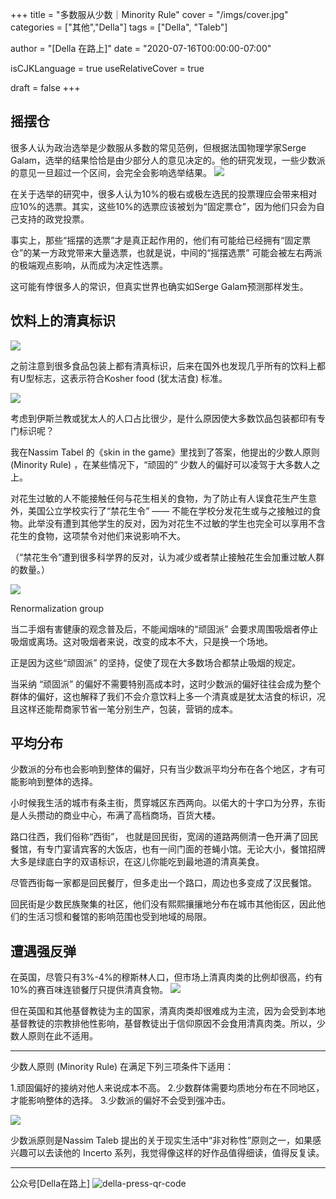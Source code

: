 +++
title = "多数服从少数｜Minority Rule"
cover = "/imgs/cover.jpg"
categories = ["其他","Della"]
tags = ["Della", "Taleb"]

author = "[Della 在路上]"
date = "2020-07-16T00:00:00-07:00"

isCJKLanguage =  true
useRelativeCover = true

draft = false
+++

## 摇摆仓

很多人认为政治选举是少数服从多数的常见范例，但根据法国物理学家Serge Galam，选举的结果恰恰是由少部分人的意见决定的。他的研究发现，一些少数派的意见一旦超过一个区间，会完全会影响选举结果。
![](imgs/serge-galam-donald-trump.jpg)

在关于选举的研究中，很多人认为10%的极右或极左选民的投票理应会带来相对应10%的选票。其实，这些10%的选票应该被划为“固定票仓”，因为他们只会为自己支持的政党投票。

事实上，那些“摇摆的选票”才是真正起作用的，他们有可能给已经拥有“固定票仓”的某一方政党带来大量选票，也就是说，中间的“摇摆选票” 可能会被左右两派的极端观点影响，从而成为决定性选票。

这可能有悖很多人的常识，但真实世界也确实如Serge Galam预测那样发生。

## 饮料上的清真标识

![](imgs/u=276295558,547986931&fm=26&gp=0.jpg)


之前注意到很多食品包装上都有清真标识，后来在国外也发现几乎所有的饮料上都有U型标志，这表示符合Kosher food (犹太洁食) 标准。

![](imgs/1*kB_cWkC195GVsgK-Kuym_Q.png)

考虑到伊斯兰教或犹太人的人口占比很少，是什么原因使大多数饮品包装都印有专门标识呢？

我在Nassim Tabel 的《skin in the game》里找到了答案，他提出的少数人原则 (Minority Rule) ，在某些情况下，“顽固的” 少数人的偏好可以凌驾于大多数人之上。

对花生过敏的人不能接触任何与花生相关的食物，为了防止有人误食花生产生意外，美国公立学校实行了“禁花生令” —— 不能在学校分发花生或与之接触过的食物。此举没有遭到其他学生的反对，因为对花生不过敏的学生也完全可以享用不含花生的食物，这项禁令对他们来说影响不大。

（“禁花生令”遭到很多科学界的反对，认为减少或者禁止接触花生会加重过敏人群的数量。）

![](imgs/1*IRS1M8CZj2yVLnU4IiaFUw.png)

Renormalization group

当二手烟有害健康的观念普及后，不能闻烟味的“顽固派” 会要求周围吸烟者停止吸烟或离场。这对吸烟者来说，改变的成本不大，只是换一个场地。

正是因为这些“顽固派” 的坚持，促使了现在大多数场合都禁止吸烟的规定。

当采纳 “顽固派” 的偏好不需要特别高成本时，这时少数派的偏好往往会成为整个群体的偏好，这也解释了我们不会介意饮料上多一个清真或是犹太洁食的标识，况且这样还能帮商家节省一笔分别生产，包装，营销的成本。

## 平均分布
少数派的分布也会影响到整体的偏好，只有当少数派平均分布在各个地区，才有可能影响到整体的选择。

小时候我生活的城市有条主街，贯穿城区东西两向。以偌大的十字口为分界，东街是人头攒动的商业中心，布满了高档商场，百货大楼。

路口往西，我们俗称“西街”， 也就是回民街，宽阔的道路两侧清一色开满了回民餐馆，有专门宴请宾客的大饭店，也有一间门面的苍蝇小馆。无论大小，餐馆招牌大多是绿底白字的双语标识，在这儿你能吃到最地道的清真美食。

尽管西街每一家都是回民餐厅，但多走出一个路口，周边也多变成了汉民餐馆。

回民街是少数民族聚集的社区，他们没有熙熙攘攘地分布在城市其他街区，因此他们的生活习惯和餐馆的影响范围也受到地域的局限。

## 遭遇强反弹

在英国，尽管只有3%-4%的穆斯林人口，但市场上清真肉类的比例却很高，约有10%的赛百味连锁餐厅只提供清真食物。
![](imgs/NicePng_halal-png_2015444.png)

但在英国和其他基督教徒为主的国家，清真肉类却很难成为主流，因为会受到本地基督教徒的宗教排他性影响，基督教徒出于信仰原因不会食用清真肉类。所以，少数人原则在此不适用。

---

少数人原则 (Minority Rule) 在满足下列三项条件下适用：

1.顽固偏好的接纳对他人来说成本不高。
2.少数群体需要均质地分布在不同地区，才能影响整体的选择。
3.少数派的偏好不会受到强冲击。

![](imgs/81tIYEGeh4L.jpg)

少数派原则是Nassim Taleb 提出的关于现实生活中“非对称性”原则之一，如果感兴趣可以去读他的 Incerto 系列，我觉得像这样的好作品值得细读，值得反复读。

---
公众号[Della在路上]
![della-press-qr-code](/imgs/della-press-qr-code-140x140.jpg)
